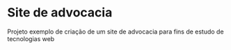 # Site de advocacia
Projeto exemplo de criação de um site de advocacia para fins de estudo de tecnologias web
